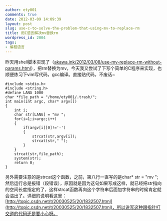 ```yaml
---
author: ety001
comments: true
date: 2012-03-09 14:09:39
layout: post
slug: use-c-to-solve-the-problem-that-using-mv-to-replace-rm
title: 用C语言解决mv替换rm
wordpress_id: 2004
tags:
- 编程语言
---
```


昨天用shell脚本实现了（[akawa.ink/2012/03/08/use-mv-replace-rm-without-params.html](/2012/03/08/use-mv-replace-rm-without-params.html)），把rm替换为mv，今天我又尝试了下写个简单的C程序来实现，也顺便练习下vim写代码，gcc编译。直接贴代码，不废话~

```
#include <stdio.h>
#include <string.h>
#define LANG 1000
char *file_path = "/home/ety001/.trash/";
int main(int argc, char* argv[])
{
    int i;
    char str[LANG] = "mv ";
    for(i=1;i<argc;i++)
    {
        if(argv[i][0]!='-')
        {
            strcat(str,argv[i]);
            strcat(str," ");
        }
    }
    strcat(str,file_path);
    system(str);
    return 0;
}
```

另外需要注意的是strcat这个函数，之前，第八行一直写的是char* str = "mv "; 然后运行总是报错（段错误），原因就是因为这句如果写成这样，就已经把str指向的空间长度指定的了，这样strcat函数再向这个字符串后面加字符串的时候肯定就会溢出了。详细的说明看这里：[http://topic.csdn.net/t/20030525/20/1832507.html](http://topic.csdn.net/t/20030525/20/1832507.html)，所以说写这种跟指针打交道的代码还是要小心呀。

